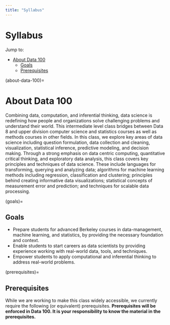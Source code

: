 ```yaml
---
title: "Syllabus"
---
```


# Syllabus

Jump to:

- [About Data 100](#about-data-100)
  - [Goals](#goals)
  - [Prerequisites](#prerequisites)


(about-data-100)=
# About Data 100

Combining data, computation, and inferential thinking, data science is redefining how people and organizations solve challenging problems and understand their world. This intermediate level class bridges between Data 8 and upper division computer science and statistics courses as well as methods courses in other fields. In this class, we explore key areas of data science including question formulation, data collection and cleaning, visualization, statistical inference, predictive modeling, and decision making.​ Through a strong emphasis on data centric computing, quantitative critical thinking, and exploratory data analysis, this class covers key principles and techniques of data science. These include languages for transforming, querying and analyzing data; algorithms for machine learning methods including regression, classification and clustering; principles behind creating informative data visualizations; statistical concepts of measurement error and prediction; and techniques for scalable data processing.

(goals)=
## Goals


- Prepare students for advanced Berkeley courses in data-management, machine learning, and statistics, by providing the necessary foundation and context.
- Enable students to start careers as data scientists by providing experience working with real-world data, tools, and techniques.
- Empower students to apply computational and inferential thinking to address real-world problems.

(prerequisites)=
## Prerequisites

While we are working to make this class widely accessible, we currently require the following (or equivalent) prerequisites. **Prerequisites will be enforced in Data 100. It is your responsibility to know the material in the prerequisites.** 

